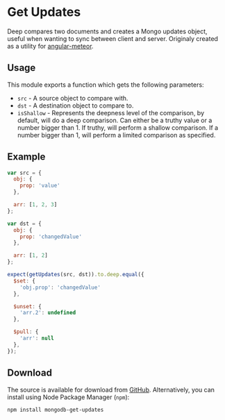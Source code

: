 # Get Updates

Deep compares two documents and creates a Mongo updates object, useful when wanting to sync between client and server.
Originaly created as a utility for [angular-meteor](https://github.com/Urigo/angular-meteor.git).

## Usage

This module exports a function which gets the following parameters:
- `src` - A source object to compare with.
- `dst` - A destination object to compare to.
- `isShallow` - Represents the deepness level of the comparison, by default, will do a deep comparison. Can either be a truthy value or a number bigger than 1. If truthy, will perform a shallow comparison. If a number bigger than 1, will perform a limited comparison as specified.

## Example

```js
var src = {
  obj: {
    prop: 'value'
  },

  arr: [1, 2, 3]
};

var dst = {
  obj: {
    prop: 'changedValue'
  },

  arr: [1, 2]
};

expect(getUpdates(src, dst)).to.deep.equal({
  $set: {
    'obj.prop': 'changedValue'
  },

  $unset: {
    'arr.2': undefined
  },

  $pull: {
    'arr': null
  },
});
```

## Download
The source is available for download from [GitHub](http://github.com/DAB0mB/get-updates).
Alternatively, you can install using Node Package Manager (`npm`):

    npm install mongodb-get-updates